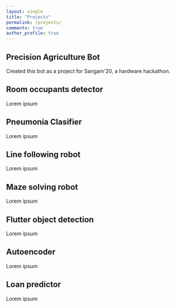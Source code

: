 ```yaml
---
layout: single
title: "Projects"
permalink: /projects/
comments: true
author_profile: true
---
```



## Precision Agriculture Bot
Created this bot as a project for Sangam'20, a hardware hackathon.

## Room occupants detector
Lorem ipsum

## Pneumonia Clasifier
Lorem ipsum

## Line following robot
Lorem ipsum

## Maze solving robot
Lorem ipsum

## Flutter object detection
Lorem ipsum

## Autoencoder
Lorem ipsum

## Loan predictor
Lorem ipsum



